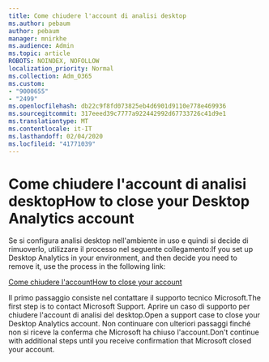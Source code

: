```yaml
---
title: Come chiudere l'account di analisi desktop
ms.author: pebaum
author: pebaum
manager: mnirkhe
ms.audience: Admin
ms.topic: article
ROBOTS: NOINDEX, NOFOLLOW
localization_priority: Normal
ms.collection: Adm_O365
ms.custom:
- "9000655"
- "2499"
ms.openlocfilehash: db22c9f8fd073825eb4d6901d9110e778e469936
ms.sourcegitcommit: 317eeed39c7777a922442992d67733726c41d9e1
ms.translationtype: MT
ms.contentlocale: it-IT
ms.lasthandoff: 02/04/2020
ms.locfileid: "41771039"
---
```

# <a name="how-to-close-your-desktop-analytics-account"></a><span data-ttu-id="584ee-102">Come chiudere l'account di analisi desktop</span><span class="sxs-lookup"><span data-stu-id="584ee-102">How to close your Desktop Analytics account</span></span>

<span data-ttu-id="584ee-103">Se si configura analisi desktop nell'ambiente in uso e quindi si decide di rimuoverlo, utilizzare il processo nel seguente collegamento:</span><span class="sxs-lookup"><span data-stu-id="584ee-103">If you set up Desktop Analytics in your environment, and then decide you need to remove it, use the process in the following link:</span></span>

[<span data-ttu-id="584ee-104">Come chiudere l'account</span><span class="sxs-lookup"><span data-stu-id="584ee-104">How to close your account</span></span>](https://docs.microsoft.com/configmgr/desktop-analytics/account-close)

<span data-ttu-id="584ee-105">Il primo passaggio consiste nel contattare il supporto tecnico Microsoft.</span><span class="sxs-lookup"><span data-stu-id="584ee-105">The first step is to contact Microsoft Support.</span></span> <span data-ttu-id="584ee-106">Aprire un caso di supporto per chiudere l'account di analisi del desktop.</span><span class="sxs-lookup"><span data-stu-id="584ee-106">Open a support case to close your Desktop Analytics account.</span></span> <span data-ttu-id="584ee-107">Non continuare con ulteriori passaggi finché non si riceve la conferma che Microsoft ha chiuso l'account.</span><span class="sxs-lookup"><span data-stu-id="584ee-107">Don't continue with additional steps until you receive confirmation that Microsoft closed your account.</span></span>
